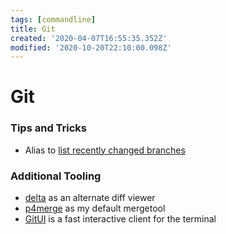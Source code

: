 ```yaml
---
tags: [commandline]
title: Git
created: '2020-04-07T16:55:35.352Z'
modified: '2020-10-20T22:10:00.098Z'
---
```


# Git

### Tips and Tricks

- Alias to [list recently changed branches](https://ses4j.github.io/2020/04/01/git-alias-recent-branches/)

### Additional Tooling

- [delta](https://github.com/dandavison/delta) as an alternate diff viewer
- [p4merge](https://www.perforce.com/manuals/v17.1/cmdref/Content/CmdRef/P4MERGE.html) as my default mergetool
- [GitUI](https://github.com/extrawurst/gitui) is a fast interactive client for the terminal


